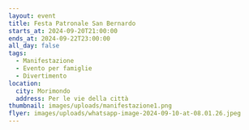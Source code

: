 ```yaml
---
layout: event
title: Festa Patronale San Bernardo
starts_at: 2024-09-20T21:00:00
ends_at: 2024-09-22T23:00:00
all_day: false
tags:
  - Manifestazione
  - Evento per famiglie
  - Divertimento
location:
  city: Morimondo
  address: Per le vie della città
thumbnail: images/uploads/manifestazione1.png
flyer: images/uploads/whatsapp-image-2024-09-10-at-08.01.26.jpeg
---
```

